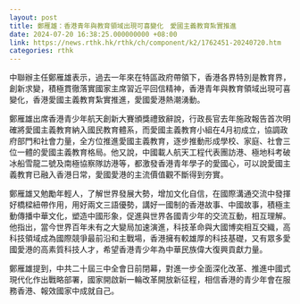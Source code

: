 ```yaml
---
layout: post
title: 鄭雁雄：香港青年與教育領域出現可喜變化　愛國主義教育紮實推進
date: 2024-07-20 16:38:25.000000000 +08:00
link: https://news.rthk.hk/rthk/ch/component/k2/1762451-20240720.htm
categories: rthk
---
```


中聯辦主任鄭雁雄表示，過去一年來在特區政府帶領下，香港各界特別是教育界，創新求變，積極貫徹落實國家主席習近平回信精神，香港青年與教育領域出現可喜變化，香港愛國主義教育紮實推進，愛國愛港熱潮湧動。

鄭雁雄出席香港青少年航天創新大賽頒獎禮致辭說，行政長官去年施政報告首次明確將愛國主義教育納入國民教育體系，而愛國主義教育小組在4月初成立，協調政府部門和社會力量，全方位推進愛國主義教育，逐步推動形成學校、家庭、社會三位一體的愛國主義教育格局。他又說，中國載人航天工程代表團訪港、極地科考破冰船雪龍二號及南極協察隊訪港等，都激發香港青年學子的愛國心，可以說愛國主義教育已融入香港日常，愛國愛港的主流價值觀不斷得到夯實。

鄭雁雄又勉勵年輕人，了解世界發展大勢，增加文化自信，在國際溝通交流中發揮好橋樑紐帶作用，用好兩文三語優勢，講好一國制的香港故事、中國故事，積極主動傳播中華文化，塑造中國形象，促進與世界各國青少年的交流互動，相互理解。他指出，當今世界百年未有之大變局加速演進，科技革命與大國博奕相互交織，高科技領域成為國際競爭最前沿和主戰場，香港擁有較雄厚的科技基礎，又有眾多愛國愛港的高素質科技人才，希望香港青少年為中華民族偉大復興貢獻力量。

鄭雁雄提到，中共二十屆三中全會日前閉幕，對進一步全面深化改革、推進中國式現代化作出戰略部署，國家開啟新一輪改革開放新征程，相信香港的青少年會在服務香港、報效國家中成就自己。
